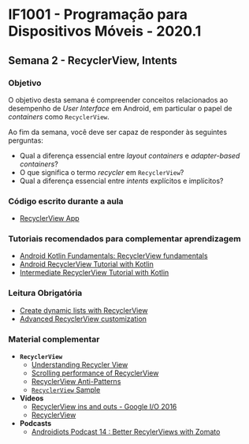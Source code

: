 # IF1001 - Programação para Dispositivos Móveis - 2020.1

## Semana 2 - RecyclerView, Intents

### Objetivo

O objetivo desta semana é compreender conceitos relacionados ao desempenho de _User Interface_ em Android, em particular o papel de _containers_ como `RecyclerView`.

Ao fim da semana, você deve ser capaz de responder às seguintes perguntas: 

- Qual a diferença essencial entre _layout containers_ e _adapter-based containers_?
- O que significa o termo _recycler_ em `RecyclerView`?
- Qual a diferença essencial entre *intents* explícitos e implícitos?

### Código escrito durante a aula

- [RecyclerView App](https://github.com/if1001/if1001.github.io/tree/master/2021-02-10/RecyclerView)

### Tutoriais recomendados para complementar aprendizagem

- [Android Kotlin Fundamentals: RecyclerView fundamentals](https://developer.android.com/codelabs/kotlin-android-training-recyclerview-fundamentals?index=..%2F..android-kotlin-fundamentals#0)
- [Android RecyclerView Tutorial with Kotlin](https://www.raywenderlich.com/1560485-android-recyclerview-tutorial-with-kotlin)
- [Intermediate RecyclerView Tutorial with Kotlin](https://www.raywenderlich.com/272-intermediate-recyclerview-tutorial-with-kotlin)

### Leitura Obrigatória
- [Create dynamic lists with RecyclerView](https://developer.android.com/guide/topics/ui/layout/recyclerview)
- [Advanced RecyclerView customization](https://developer.android.com/guide/topics/ui/layout/recyclerview-custom)

### Material complementar

- **`RecyclerView`** 
  - [Understanding Recycler View](https://medium.com/swlh/understanding-recycler-view-831c9c338959)
  - [Scrolling performance of RecyclerView](https://medium.com/@kamilbekar/recyclerview-scrolling-performance-ff05a3a79262)
  - [RecyclerView Anti-Patterns](https://proandroiddev.com/recyclerview-antipatterns-8af3feeeccc7)
  - [`RecyclerView` Sample](https://github.com/android/views-widgets-samples/tree/master/RecyclerViewKotlin)
- **Vídeos**
  - [RecyclerView ins and outs - Google I/O 2016](https://www.youtube.com/watch?v=LqBlYJTfLP4)
  - [RecyclerView](https://www.youtube.com/watch?v=Vyqz_-sJGFk)
- **Podcasts**
  - [Androidiots Podcast 14 : Better RecylerViews with Zomato](https://podbay.fm/p/android-developers-backstage/e/1464897401)
  